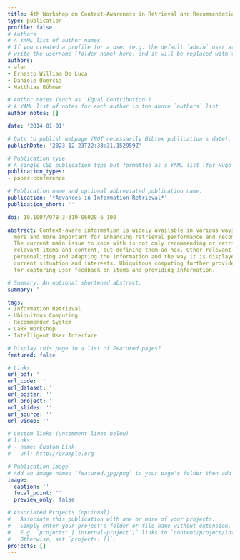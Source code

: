 ```yaml
---
title: 4th Workshop on Context-Awareness in Retrieval and Recommendation
type: publication 
profile: false
# Authors
# A YAML list of author names
# If you created a profile for a user (e.g. the default `admin` user at `content/authors/admin/`), 
# write the username (folder name) here, and it will be replaced with their full name and linked to their profile.
authors:
- alan
- Ernesto William De Luca
- Daniele Quercia
- Matthias Böhmer

# Author notes (such as 'Equal Contribution')
# A YAML list of notes for each author in the above `authors` list
author_notes: []

date: '2014-01-01'

# Date to publish webpage (NOT necessarily Bibtex publication's date).
publishDate: '2023-12-23T22:33:31.152959Z'

# Publication type.
# A single CSL publication type but formatted as a YAML list (for Hugo requirements).
publication_types:
- paper-conference

# Publication name and optional abbreviated publication name.
publication: '*Advances in Information Retrieval*'
publication_short: ''

doi: 10.1007/978-3-319-06028-6_100

abstract: Context-aware information is widely available in various ways and is becoming
  more and more important for enhancing retrieval performance and recommendation results.
  The current main issue to cope with is not only recommending or retrieving the most
  relevant items and content, but defining them ad hoc. Other relevant issues include
  personalizing and adapting the information and the way it is displayed to the user’s
  current situation and interests. Ubiquitous computing further provides new means
  for capturing user feedback on items and providing information.

# Summary. An optional shortened abstract.
summary: ''

tags:
- Information Retrieval
- Ubiquitous Computing
- Recommender System
- CaRR Workshop
- Intelligent User Interface

# Display this page in a list of Featured pages?
featured: false

# Links
url_pdf: ''
url_code: ''
url_dataset: ''
url_poster: ''
url_project: ''
url_slides: ''
url_source: ''
url_video: ''

# Custom links (uncomment lines below)
# links:
# - name: Custom Link
#   url: http://example.org

# Publication image
# Add an image named `featured.jpg/png` to your page's folder then add a caption below.
image:
  caption: ''
  focal_point: ''
  preview_only: false

# Associated Projects (optional).
#   Associate this publication with one or more of your projects.
#   Simply enter your project's folder or file name without extension.
#   E.g. `projects: ['internal-project']` links to `content/project/internal-project/index.md`.
#   Otherwise, set `projects: []`.
projects: []
---
```



